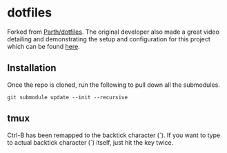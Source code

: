 
# dotfiles

Forked from [Parth/dotfiles](https://github.com/Parth/dotfiles).
The original developer also made a great video detailing and demonstrating the setup and configuration for this project which can be found [here](https://www.youtube.com/watch?v=UgDz_9i2nwc).

## Installation
Once the repo is cloned, run the following to pull down all the submodules.
```
git submodule update --init --recursive
```

## tmux
Ctrl-B has been remapped to the backtick character (&#96;).
If you want to type to actual backtick character (&#96;) itself, just hit the key twice.


